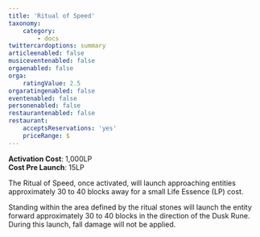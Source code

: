 ```yaml
---
title: 'Ritual of Speed'
taxonomy:
    category:
        - docs
twittercardoptions: summary
articleenabled: false
musiceventenabled: false
orgaenabled: false
orga:
    ratingValue: 2.5
orgaratingenabled: false
eventenabled: false
personenabled: false
restaurantenabled: false
restaurant:
    acceptsReservations: 'yes'
    priceRange: $
---
```


**Activation Cost**: 1,000LP  
**Cost Pre Launch**: 15LP  

The Ritual of Speed, once activated, will launch approaching entities approximately 30 to 40 blocks away for a small Life Essence (LP) cost.

Standing within the area defined by the ritual stones will launch the entity forward approximately 30 to 40 blocks in the direction of the Dusk Rune. During this launch, fall damage will not be applied.
